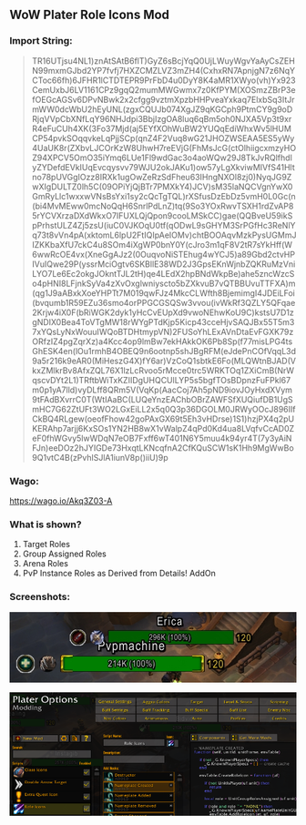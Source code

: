 ## WoW Plater Role Icons Mod

### Import String:

> TR16UTjsu4NL1)znAtSAtB6flT)GyZ6sBcjYqQ0UjLWuyWgvYaAyCsZEHN99mxmGJbd2YP7fvfj7HXZCMZLVZ3mZH4(CxhxRN7ApnjgN7z6NqYCToc66fh)6JFHR1lCTDTEPR9PrFbD4u0DyY8K4aMR1XWyo(vh)Yx923CemUxbJ6LV1161CPz9gqQ2mumMWGwmx7z0KfPYM(XOSmzZBrP3efOEGcAGSv6DPvNBwk2x2cfgg9vztmXpzbHHPveaYxkaq7ElxbSq3ItJrmWW0dcWbU2hEyUNL(zgxCQUJb074XgJZ9qKGCph9PtmCY9g9oDRjqVVpCbXNfLqY96NHJdpi3BbjIzgOA8luq6qBm5oh0NJXA5Vp3t9xrR4eFuCUh4XK(3Fo37Mjd(aj5EYfXOhWuBW2YUQqEdiWhxWv5lHUMCP54pvkSOqqvkeLqPjjSCp(qnZ4F2Vuq8wG21JHOZWSEAA5ES5yWy4UaUK8r(ZXbvLJCOrKzW8UhwH7reEVjG(FhMsJcG(ctOlhiigcxmzyHOZ94XPCV5OmO35iYmq6LUe1Fl9wdGac3o4aoWQw29J8TkJvRQlfhdlyZYDefdEVkIUqEvcqysvv79WJU2okJAKu1)ow57yLgXkviwMIVfS41Hltno78pUVGgIOzz8IRXk1ugOwZeRzSdFheu63IHngNXOl8zj0)NyqJG9ZwXIgDULTZ0lh5C(09OPiYjQjBTr7PMXkY4)JCV)sM35laNQCVgnYwX0GmRyLlc1wxxwVNsBsYxi1sy2cQcTgTQL)rXSfusDzEbDz5vmH0L0Gc(n(bi4MvMEww0mcNoQqH6SnrlPdLnZ)tq(9So3YOxRwvTSXH1rdZvAP85rYCVXrzaDXdWkxO7IFUXLQjQpon9cooLMSkCC)gae(QQBveU59ikSpPrhstULZ4Zj5zsU(iuC0VJKOqU0tf(qODwL9sGHYM3SrPGfHc3ReNlYq73t8vVn4pA(xktomL6lpU2FtIQIpAeIOMv)chtBOOAqvMzkPysUGMmJIZKKbaXfU7ckC4u8SOm4iXgWP0bnY0Y(cJro3m1qF8V2tR7sYkHff(W6wwRcOE4vx(XneGgAJz2(0OuqvoNiSTEhug4wYCJ5)a89Gbd2ctvHPIVuIQwe29P(yssrMciOgtv6SKBllE38WD2J3GpsEKnWjnbZQKRuMzVniLYO7Le6Ec2okgJOkntTJL2tH)qe4LEdX2hpBNdWkpBe)ahe5zncWzcSo4pHNI8LFjnkSyVa4zXvOxglwniyscto5bZXkvuB7vQTBBUvuTTFXA)m(qg1J9aABxkXoeYHPTt7M019qwFJz4MkcCLWfth8BjemimgI4JDEiLFoi(bvqumb1R59EZu36smo4orPPGCGSQSw3vvou(ivWkRf3QZLY5QFqae2Krjw4iX0F(bRiWGK2dyk1yHcCvEUpXd9vwoNEhwKoU9C)kstsU7D1zgNDIX0Bea4ToVTgMW18rWYgPTdKjp5Kicp43cceHjvSAQJBx55T5m37xYQsLyNxWouuIWQoBTDHtmypVN)2FUSoYhLExAVnDtaEvFGXK79zORfzIZ4pgZqrXz)a4Kcc4op9lmBw7ekHAkkOK6Pb8Sp(f77misLPG4tsGhESK4en(lOu1rmhB4OBEQ9n6ootnp5shJBgRFM(eJdePnCOfVqqL3d9a5r216k9eAR0(MiHeszG4X)fY6ar)VzCoQ1sbtkE6Fo(MLQWtnBJAD(VkxZMlkrBv8AfxZQL76X1lzLcRvoo5rMcce0trc5WRKTOq1ZXiCmB(NrWqscvDYt2L1)TRftbWiTxKZIIDgUHQCUlLYP5s5bgfTOsBDpnzFuFPkl67m0p1yA7lld)vyDLff8QRm5V(VqKp(AacCoj7Ah5pND9iovJOyHxdXVym9tFAdBXvrrC0T(WtIAaBC(LUQeYnzEAChbOBrZAWFSfXUQiufDB1UgSmHC7G62ZtUFt3WO2LGxEiLL2x5q0Q3p36DGOLM0JRWyOOcJ896IIfCkBQ4RLgew(oeofFhow42goPAxGX69t5Eh3vHDrse)1S1)hzjPX4q2pUKERAhp7arjj6KxSOs1YN2HB8wX1vWalpZ4qPd0Kd4ua8LVqfvCcAD0ZeF0fhWGvy5lwWDqN7eOB7Fxff6wT401N6Y5muu4k94yr4T(7y3yAiNFJn)eeDOz2hJYIGDe73HxqtLKNcqfnA2CfKQuSCW1sK1Hh9MgWwBo9Q1vtC4B(zPvhlSJlA1iunV8p()iiU)9p

### Wago:

https://wago.io/Akq3Z03-A

### What is shown?

1. Target Roles
2. Group Assigned Roles
3. Arena Roles
4. PvP Instance Roles as Derived from Details! AddOn

### Screenshots:

![Scr1](/Images/WoWScrnShot_071219_191257.jpg?raw=true "Scr1")

![Scr2](/Images/2019-07-12_191638.png?raw=true "Scr2")





